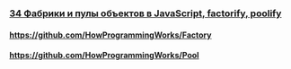 ### [34 Фабрики и пулы объектов в JavaScript, factorify, poolify](https://www.youtube.com/watch?v=Ax_mSvadFp8)

#### https://github.com/HowProgrammingWorks/Factory

#### https://github.com/HowProgrammingWorks/Pool

